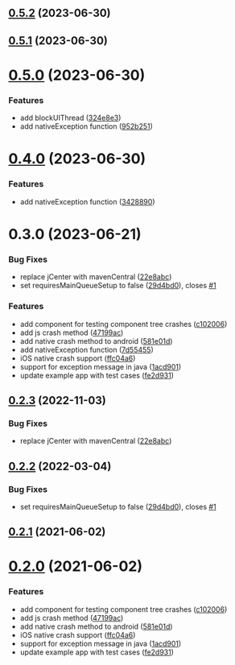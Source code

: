 ## [0.5.2](https://github.com/cwhenderson20/react-native-crash-tester/compare/v0.5.1...v0.5.2) (2023-06-30)

## [0.5.1](https://github.com/cwhenderson20/react-native-crash-tester/compare/v0.5.0...v0.5.1) (2023-06-30)

# [0.5.0](https://github.com/cwhenderson20/react-native-crash-tester/compare/v0.4.0...v0.5.0) (2023-06-30)


### Features

* add blockUIThread ([324e8e3](https://github.com/cwhenderson20/react-native-crash-tester/commit/324e8e3e0311854411cbb0c831e907bd9c4e8e98))
* add nativeException function ([952b251](https://github.com/cwhenderson20/react-native-crash-tester/commit/952b25132571d6af82ccd075e95ca40b619dae27))

# [0.4.0](https://github.com/cwhenderson20/react-native-crash-tester/compare/v0.3.0...v0.4.0) (2023-06-30)


### Features

* add nativeException function ([3428890](https://github.com/cwhenderson20/react-native-crash-tester/commit/3428890acd55fa73e518c348e9646d8163dff328))

# 0.3.0 (2023-06-21)


### Bug Fixes

* replace jCenter with mavenCentral ([22e8abc](https://github.com/cwhenderson20/react-native-crash-tester/commit/22e8abc18e81dbf1b0548aed0faa7f624b36a349))
* set requiresMainQueueSetup to false ([29d4bd0](https://github.com/cwhenderson20/react-native-crash-tester/commit/29d4bd09a816da74f087f6eadd88a75336bc69c9)), closes [#1](https://github.com/cwhenderson20/react-native-crash-tester/issues/1)


### Features

* add component for testing component tree crashes ([c102006](https://github.com/cwhenderson20/react-native-crash-tester/commit/c10200636eb0b1aa265a2d4ba10b6898fb1b0399))
* add js crash method ([47199ac](https://github.com/cwhenderson20/react-native-crash-tester/commit/47199ace00343b2d61705ca24a0dd4ec83d12918))
* add native crash method to android ([581e01d](https://github.com/cwhenderson20/react-native-crash-tester/commit/581e01deab95857dc1da7768c939b1d218f8b5f0))
* add nativeException function ([7d55455](https://github.com/cwhenderson20/react-native-crash-tester/commit/7d554554c99738918ddd3f4ba52c033f5ae76f82))
* iOS native crash support ([ffc04a6](https://github.com/cwhenderson20/react-native-crash-tester/commit/ffc04a62f95ac87c428408b2b6c5ad0660aa6d1c))
* support for exception message in java ([1acd901](https://github.com/cwhenderson20/react-native-crash-tester/commit/1acd901643763e0e6353c3bf182dc8a370c75465))
* update example app with test cases ([fe2d931](https://github.com/cwhenderson20/react-native-crash-tester/commit/fe2d9312f1e3e62d0f2493c5e3ecd2f616c0720c))

## [0.2.3](https://github.com/cwhenderson20/react-native-crash-tester/compare/v0.2.2...v0.2.3) (2022-11-03)


### Bug Fixes

* replace jCenter with mavenCentral ([22e8abc](https://github.com/cwhenderson20/react-native-crash-tester/commit/22e8abc18e81dbf1b0548aed0faa7f624b36a349))

## [0.2.2](https://github.com/cwhenderson20/react-native-crash-tester/compare/v0.2.1...v0.2.2) (2022-03-04)


### Bug Fixes

* set requiresMainQueueSetup to false ([29d4bd0](https://github.com/cwhenderson20/react-native-crash-tester/commit/29d4bd09a816da74f087f6eadd88a75336bc69c9)), closes [#1](https://github.com/cwhenderson20/react-native-crash-tester/issues/1)

## [0.2.1](https://github.com/cwhenderson20/react-native-crash-tester/compare/v0.2.0...v0.2.1) (2021-06-02)



# [0.2.0](https://github.com/cwhenderson20/react-native-crash-tester/compare/v0.2.0...v0.2.1) (2021-06-02)


### Features

* add component for testing component tree crashes ([c102006](https://github.com/cwhenderson20/react-native-crash-tester/commit/c10200636eb0b1aa265a2d4ba10b6898fb1b0399))
* add js crash method ([47199ac](https://github.com/cwhenderson20/react-native-crash-tester/commit/47199ace00343b2d61705ca24a0dd4ec83d12918))
* add native crash method to android ([581e01d](https://github.com/cwhenderson20/react-native-crash-tester/commit/581e01deab95857dc1da7768c939b1d218f8b5f0))
* iOS native crash support ([ffc04a6](https://github.com/cwhenderson20/react-native-crash-tester/commit/ffc04a62f95ac87c428408b2b6c5ad0660aa6d1c))
* support for exception message in java ([1acd901](https://github.com/cwhenderson20/react-native-crash-tester/commit/1acd901643763e0e6353c3bf182dc8a370c75465))
* update example app with test cases ([fe2d931](https://github.com/cwhenderson20/react-native-crash-tester/commit/fe2d9312f1e3e62d0f2493c5e3ecd2f616c0720c))

